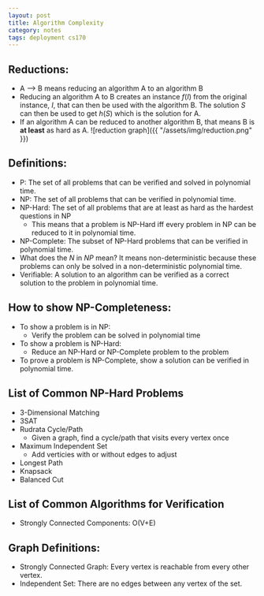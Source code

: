 ```yaml
---
layout: post
title: Algorithm Complexity
category: notes
tags: deployment cs170
---
```


## Reductions:
* A --> B means reducing an algorithm A to an algorithm B
* Reducing an algorithm A to B creates an instance *f*(*I*) from the original instance, *I*, that can then be used with the algorithm B.  The solution *S* can then be used to get *h*(*S*) which is the solution for A.
* If an algorithm A can be reduced to another algorithm B, that means B is **at least** as hard as A.
![reduction graph]({{ "/assets/img/reduction.png" }})

## Definitions:
* P: The set of all problems that can be verified and solved in polynomial time.
* NP: The set of all problems that can be verified in polynomial time.
* NP-Hard: The set of all problems that are at least as hard as the hardest questions in NP
  * This means that a problem is NP-Hard iff every problem in NP can be reduced to it in polynomial time.
* NP-Complete: The subset of NP-Hard problems that can be verified in polynomial time.
* What does the *N* in *NP* mean? It means non-deterministic because these problems can only be solved in a non-deterministic polynomial time.
* Verifiable: A solution to an algorithm can be verified as a correct solution to the problem in polynomial time.

## How to show NP-Completeness:
* To show a problem is in NP:
  * Verify the problem can be solved in polynomial time
* To show a problem is NP-Hard:
  * Reduce an NP-Hard or NP-Complete problem to the problem
* To prove a problem is NP-Complete, show a solution can be verified in polynomial time.

## List of Common NP-Hard Problems
* 3-Dimensional Matching
* 3SAT
* Rudrata Cycle/Path
  * Given a graph, find a cycle/path that visits every vertex once
* Maximum Independent Set
  * Add verticies with or without edges to adjust
* Longest Path
* Knapsack
* Balanced Cut

## List of Common Algorithms for Verification
* Strongly Connected Components: O(V+E)

## Graph Definitions:
* Strongly Connected Graph: Every vertex is reachable from every other vertex.
* Independent Set: There are no edges between any vertex of the set.